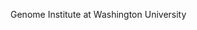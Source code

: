 [//]: # (Created by ./bin/manage_files.pl from ./species/Teladorsagia_circumcincta/PRJNA72569/Teladorsagia_circumcincta_PRJNA72569.summary.html on Thu Jun 11 13:46:06 2020)
Genome Institute at Washington University

